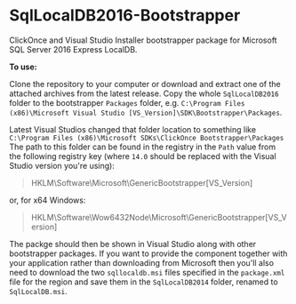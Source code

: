 # SqlLocalDB2016-Bootstrapper
ClickOnce and Visual Studio Installer bootstrapper package for Microsoft SQL Server 2016 Express LocalDB.

**To use:**

Clone the repository to your computer or download and extract one of the attached archives from the latest release. 
Copy the whole `SqlLocalDB2016` folder to the bootstrapper `Packages` folder, e.g. `C:\Program Files (x86)\Microsoft Visual Studio [VS_Version]\SDK\Bootstrapper\Packages`. 

Latest Visual Studios changed that folder location to something like `C:\Program Files (x86)\Microsoft SDKs\ClickOnce Bootstrapper\Packages`
The path to this folder can be found in the registry in the `Path` value from the following registry key (where `14.0` should be replaced with the Visual Studio version you're using):

> HKLM\Software\Microsoft\GenericBootstrapper\[VS_Version]

or, for x64 Windows:

> HKLM\Software\Wow6432Node\Microsoft\GenericBootstrapper\[VS_Version]

The packge should then be shown in Visual Studio along with other bootstrapper packages. If you want to provide the component together with your application rather than downloading from Microsoft then you'll also need to download the two `sqllocaldb.msi` files specified in the `package.xml` file for the region and save them in the `SqlLocalDB2014` folder, renamed to `SqlLocalDB.msi`.
